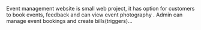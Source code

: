Event management website is small web project, it has option for customers to book events, feedback and can view event photography . Admin can manage event bookings and create bills(triggers)... 


